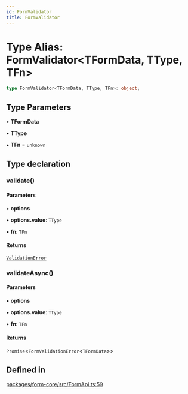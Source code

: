 ```yaml
---
id: FormValidator
title: FormValidator
---
```


# Type Alias: FormValidator\<TFormData, TType, TFn\>

```ts
type FormValidator<TFormData, TType, TFn>: object;
```

## Type Parameters

• **TFormData**

• **TType**

• **TFn** = `unknown`

## Type declaration

### validate()

#### Parameters

• **options**

• **options.value**: `TType`

• **fn**: `TFn`

#### Returns

[`ValidationError`](validationerror.md)

### validateAsync()

#### Parameters

• **options**

• **options.value**: `TType`

• **fn**: `TFn`

#### Returns

`Promise`\<`FormValidationError`\<`TFormData`\>\>

## Defined in

[packages/form-core/src/FormApi.ts:59](https://github.com/TanStack/form/blob/eae56e9e6061dd35d01d0534f88a027f3f957e7f/packages/form-core/src/FormApi.ts#L59)
